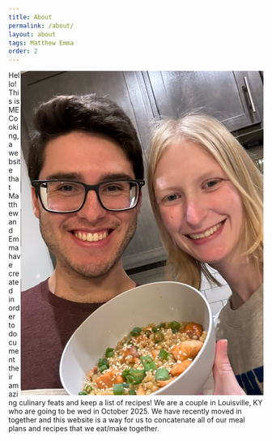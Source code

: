 ```yaml
---
title: About
permalink: /about/
layout: about
tags: Matthew Emma
order: 2
---
```

<html>
    <script src="{{ site.url }}/{{ site.baseurl }}/assets/js/header.js"></script>
    <body>
        <img src="/assets/img/Us.jpeg" alt="Us" align="right">
        <div class="aboutUs">
        Hello! This is ME Cooking, a website that Matthew and Emma have created in order to document their amazing culinary feats and keep a list of recipes!
        We are a couple in Louisville, KY who are going to be wed in October 2025. We have recently moved in together and this website is a way for us to concatenate all of our meal plans and recipes that we eat/make together.
        </div>
    </body>
</html>
